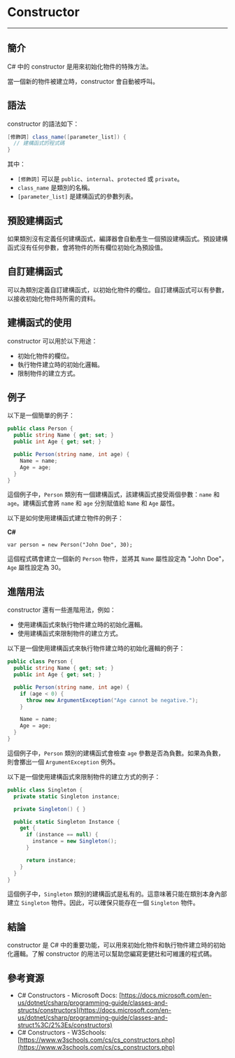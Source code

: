 # Constructor

---

## **簡介**

C# 中的 constructor 是用來初始化物件的特殊方法。

當一個新的物件被建立時，constructor 會自動被呼叫。

## **語法**

constructor 的語法如下：

```csharp
[修飾詞] class_name([parameter_list]) {
  // 建構函式的程式碼
}
```

其中：

- `[修飾詞]` 可以是 `public`、`internal`、`protected` 或 `private`。
- `class_name` 是類別的名稱。
- `[parameter_list]` 是建構函式的參數列表。

## **預設建構函式**

如果類別沒有定義任何建構函式，編譯器會自動產生一個預設建構函式。預設建構函式沒有任何參數，會將物件的所有欄位初始化為預設值。

## **自訂建構函式**

可以為類別定義自訂建構函式，以初始化物件的欄位。自訂建構函式可以有參數，以接收初始化物件時所需的資料。

## **建構函式的使用**

constructor 可以用於以下用途：

- 初始化物件的欄位。
- 執行物件建立時的初始化邏輯。
- 限制物件的建立方式。

## **例子**

以下是一個簡單的例子：

```csharp
public class Person {
  public string Name { get; set; }
  public int Age { get; set; }

  public Person(string name, int age) {
    Name = name;
    Age = age;
  }
}
```

這個例子中，`Person` 類別有一個建構函式，該建構函式接受兩個參數：`name` 和 `age`。建構函式會將 `name` 和 `age` 分別賦值給 `Name` 和 `Age` 屬性。

以下是如何使用建構函式建立物件的例子：

**C#**

`var person = new Person("John Doe", 30);`

這個程式碼會建立一個新的 `Person` 物件，並將其 `Name` 屬性設定為 "John Doe"，`Age` 屬性設定為 30。

## **進階用法**

constructor 還有一些進階用法，例如：

- 使用建構函式來執行物件建立時的初始化邏輯。
- 使用建構函式來限制物件的建立方式。

以下是一個使用建構函式來執行物件建立時的初始化邏輯的例子：

```csharp
public class Person {
  public string Name { get; set; }
  public int Age { get; set; }

  public Person(string name, int age) {
    if (age < 0) {
      throw new ArgumentException("Age cannot be negative.");
    }

    Name = name;
    Age = age;
  }
}
```

這個例子中，`Person` 類別的建構函式會檢查 `age` 參數是否為負數。如果為負數，則會擲出一個 `ArgumentException` 例外。

以下是一個使用建構函式來限制物件的建立方式的例子：

```csharp
public class Singleton {
  private static Singleton instance;

  private Singleton() { }

  public static Singleton Instance {
    get {
      if (instance == null) {
        instance = new Singleton();
      }

      return instance;
    }
  }
}
```

這個例子中，`Singleton` 類別的建構函式是私有的。這意味著只能在類別本身內部建立 `Singleton` 物件。因此，可以確保只能存在一個 `Singleton` 物件。

## **結論**

constructor 是 C# 中的重要功能，可以用來初始化物件和執行物件建立時的初始化邏輯。了解 constructor 的用法可以幫助您編寫更健壯和可維護的程式碼。

## **參考資源**

- C# Constructors - Microsoft Docs: [https://docs.microsoft.com/en-us/dotnet/csharp/programming-guide/classes-and-structs/constructors](https://docs.microsoft.com/en-us/dotnet/csharp/programming-guide/classes-and-struct%3C/2%3Es/constructors)
- C# Constructors - W3Schools: [https://www.w3schools.com/cs/cs_constructors.php](https://www.w3schools.com/cs/cs_constructors.php)
